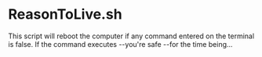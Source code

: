 # ReasonToLive.sh

This script will reboot the computer if any command entered on the terminal is false. If the command executes --you're safe --for the time being...
